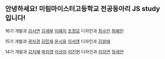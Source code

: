 ## 안녕하세요! 미림마이스터고등학교 전공동아리 JS study입니다!

16기
개발과
[김서연](https://github.com/oey135)
[김세부](https://github.com/kimsebu77)
[이예지](https://github.com/leeyeji0306)
[조정모](https://github.com/Rimfo4)
디자인과
[최수인](https://www.instagram.com/xo0o0o.ix/)
[최예린](https://www.instagram.com/rin92188/)

15기
개발과
[곽자경](https://github.com/KwakJakyeong)
[김민재](https://github.com/minjae1025)
[윤시웅](https://github.com/siwoong28)
[이서영](https://github.com/LEESEOYOUNG0107)
디자인과
[김설애](https://www.instagram.com/gimseolae1/)

14기
개발과
[김지혜](https://github.com/kimjihye058)
[박지영](https://github.com/jiy0712)
[이성미](https://github.com/lseongmi)
[이진현](https://www.instagram.com/free._.doby/)
디자인과
[이자연](https://www.instagram.com/jayeon3536/)
[정세연](https://www.instagram.com/yx._eon7/)
